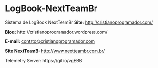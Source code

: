 # LogBook-NextTeamBr
Sistema de LogBook NextTeamBr
<b>Site:</b> http://cristianoprogramador.com/

<b>Blog:</b> http://cristianoprogramador.wordpress.com/

<b>E-mail:</b> contato@cristianoprogramador.com

<b>Site NextTeamB:</b> http://www.nextteambr.com.br/

<p> </p>
Telemetry Server: https://git.io/vgEBB
